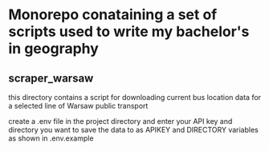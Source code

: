 # Monorepo conataining a set of scripts used to write my bachelor's in geography

## scraper_warsaw

this directory contains a script for downloading current bus location data for a selected line of Warsaw public transport

create a .env file in the project directory and enter your API key and directory you want to save the data to as APIKEY and DIRECTORY variables as shown in .env.example
